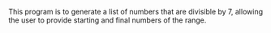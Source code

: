 This program is to generate a list of numbers that are divisible by 7, allowing the user to provide starting and final numbers of the range.
